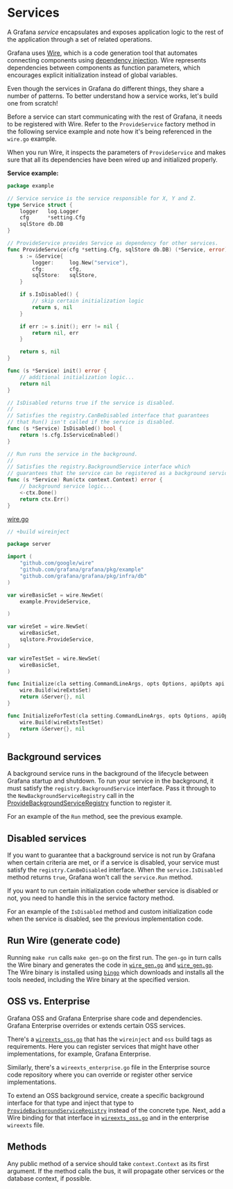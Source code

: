 # Services

A Grafana _service_ encapsulates and exposes application logic to the rest of the application through a set of related operations.

Grafana uses [Wire](https://github.com/google/wire), which is a code generation tool that automates connecting components using [dependency injection](https://en.wikipedia.org/wiki/Dependency_injection). Wire represents dependencies between components as function parameters, which encourages explicit initialization instead of global variables.

Even though the services in Grafana do different things, they share a number of patterns. To better understand how a service works, let's build one from scratch!

Before a service can start communicating with the rest of Grafana, it needs to be registered with Wire. Refer to the `ProvideService` factory method in the following service example and note how it's being referenced in the `wire.go` example.

When you run Wire, it inspects the parameters of `ProvideService` and makes sure that all its dependencies have been wired up and initialized properly.

**Service example:**

```go
package example

// Service service is the service responsible for X, Y and Z.
type Service struct {
    logger   log.Logger
    cfg      *setting.Cfg
    sqlStore db.DB
}

// ProvideService provides Service as dependency for other services.
func ProvideService(cfg *setting.Cfg, sqlStore db.DB) (*Service, error) {
    s := &Service{
        logger:     log.New("service"),
        cfg:        cfg,
        sqlStore:   sqlStore,
    }

    if s.IsDisabled() {
        // skip certain initialization logic
        return s, nil
    }

    if err := s.init(); err != nil {
        return nil, err
    }

    return s, nil
}

func (s *Service) init() error {
    // additional initialization logic...
    return nil
}

// IsDisabled returns true if the service is disabled.
//
// Satisfies the registry.CanBeDisabled interface that guarantees
// that Run() isn't called if the service is disabled.
func (s *Service) IsDisabled() bool {
	return !s.cfg.IsServiceEnabled()
}

// Run runs the service in the background.
//
// Satisfies the registry.BackgroundService interface which
// guarantees that the service can be registered as a background service.
func (s *Service) Run(ctx context.Context) error {
    // background service logic...
    <-ctx.Done()
    return ctx.Err()
}
```

[wire.go](/pkg/server/wire.go)

```go
// +build wireinject

package server

import (
	"github.com/google/wire"
	"github.com/grafana/grafana/pkg/example"
    "github.com/grafana/grafana/pkg/infra/db"
)

var wireBasicSet = wire.NewSet(
	example.ProvideService,

)

var wireSet = wire.NewSet(
	wireBasicSet,
	sqlstore.ProvideService,
)

var wireTestSet = wire.NewSet(
	wireBasicSet,
)

func Initialize(cla setting.CommandLineArgs, opts Options, apiOpts api.ServerOptions) (*Server, error) {
	wire.Build(wireExtsSet)
	return &Server{}, nil
}

func InitializeForTest(cla setting.CommandLineArgs, opts Options, apiOpts api.ServerOptions, sqlStore db.DB) (*Server, error) {
	wire.Build(wireExtsTestSet)
	return &Server{}, nil
}

```

## Background services

A background service runs in the background of the lifecycle between Grafana startup and shutdown. To run your service in the background, it must satisfy the `registry.BackgroundService` interface. Pass it through to the `NewBackgroundServiceRegistry` call in the [ProvideBackgroundServiceRegistry](/pkg/registry/backgroundsvcs/background_services.go) function to register it.

For an example of the `Run` method, see the previous example.

## Disabled services

If you want to guarantee that a background service is not run by Grafana when certain criteria are met, or if a service is disabled, your service must satisfy the `registry.CanBeDisabled` interface. When the `service.IsDisabled` method returns `true`, Grafana won't call the `service.Run` method.

If you want to run certain initialization code whether service is disabled or not, you need to handle this in the service factory method.

For an example of the `IsDisabled` method and custom initialization code when the service is disabled, see the previous implementation code.

## Run Wire (generate code)

Running `make run` calls `make gen-go` on the first run. The `gen-go` in turn calls the Wire binary and generates the code in [`wire_gen.go`](/pkg/server/wire_gen.go) and [`wire_gen.go`](/pkg/cmd/grafana-cli/runner/wire_gen.go). The Wire binary is installed using [`bingo`](https://github.com/bwplotka/bingo) which downloads and installs all the tools needed, including the Wire binary at the specified version.

## OSS vs. Enterprise

Grafana OSS and Grafana Enterprise share code and dependencies. Grafana Enterprise overrides or extends certain OSS services.

There's a [`wireexts_oss.go`](/pkg/server/wireexts_oss.go) that has the `wireinject` and `oss` build tags as requirements. Here you can register services that might have other implementations, for example, Grafana Enterprise.

Similarly, there's a `wireexts_enterprise.go` file in the Enterprise source code repository where you can override or register other service implementations.

To extend an OSS background service, create a specific background interface for that type and inject that type to [`ProvideBackgroundServiceRegistry`](/pkg/registry/backgroundsvcs/background_services.go) instead of the concrete type. Next, add a Wire binding for that interface in [`wireexts_oss.go`](/pkg/server/wireexts_oss.go) and in the enterprise `wireexts` file.

## Methods

Any public method of a service should take `context.Context` as its first argument. If the method calls the bus, it will propagate other services or the database context, if possible.
